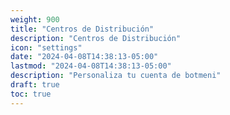 ```yaml
---
weight: 900
title: "Centros de Distribución"
description: "Centros de Distribución"
icon: "settings"
date: "2024-04-08T14:38:13-05:00"
lastmod: "2024-04-08T14:38:13-05:00"
description: "Personaliza tu cuenta de botmeni"
draft: true
toc: true
---
```

